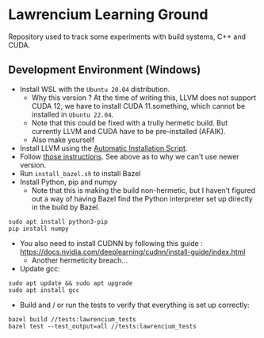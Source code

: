 # Lawrencium Learning Ground
Repository used to track some experiments with build systems, C++ and CUDA.
## Development Environment (Windows)
* Install WSL with the `Ubuntu 20.04` distribution.
  * Why this version ? At the time of writing this, LLVM does not support CUDA 12, we have to install CUDA 11.something, which cannot be installed in `Ubuntu 22.04`.
  * Note that this could be fixed with a trully hermetic build. But currently LLVM and CUDA have to be pre-installed (AFAIK).
  * Also make yourself
* Install LLVM using the [Automatic Installation Script](https://apt.llvm.org/).
* Follow [those instructions](https://developer.nvidia.com/cuda-11-5-2-download-archive?target_os=Linux&target_arch=x86_64&Distribution=Ubuntu&target_version=20.04&target_type=deb_local). See above as to why we can't use newer version.
* Run `install_bazel.sh` to install Bazel
* Install Python, pip and numpy
  * Note that this is making the build non-hermetic, but I haven't figured out a way of having Bazel find the Python interpreter set up directly in the build by Bazel.
```
sudo apt install python3-pip
pip install numpy
```
* You also need to install CUDNN by following this guide : https://docs.nvidia.com/deeplearning/cudnn/install-guide/index.html
  * Another hermeticity breach...
* Update gcc:
```
sudo apt update && sudo apt upgrade
sudo apt install gcc
```
* Build and / or run the tests to verify that everything is set up correctly:
```
bazel build //tests:lawrencium_tests
bazel test --test_output=all //tests:lawrencium_tests
```